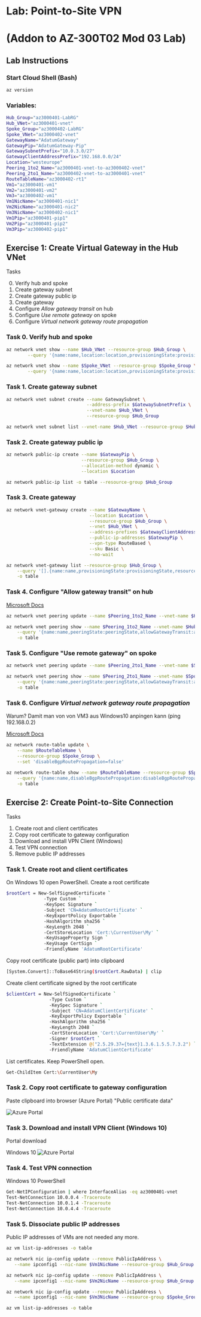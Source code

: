 # Lab: Point-to-Site VPN 
# (Addon to AZ-300T02 Mod 03 Lab)

## Lab Instructions

### Start Cloud Shell (Bash)

```bash
az version
```

### Variables:

```bash
Hub_Group="az3000401-LabRG"
Hub_VNet="az3000401-vnet"
Spoke_Group="az3000402-LabRG"
Spoke_VNet="az3000402-vnet"
GatewayName="AdatumGateway"
GatewayPip="AdatumGateway-Pip"
GatewaySubnetPrefix="10.0.3.0/27"
GatewayClientAddressPrefix="192.168.0.0/24"
Location="westeurope"
Peering_1to2_Name="az3000401-vnet-to-az3000402-vnet"
Peering_2to1_Name="az3000402-vnet-to-az3000401-vnet"
RouteTableName="az3000402-rt1"
Vm1="az3000401-vm1"
Vm2="az3000401-vm2"
Vm3="az3000402-vm1"
Vm1NicName="az3000401-nic1"
Vm2NicName="az3000401-nic2"
Vm3NicName="az3000402-nic1"
Vm1Pip="az3000401-pip1"
Vm2Pip="az3000401-pip2"
Vm3Pip="az3000402-pip1"
```

## Exercise 1: Create Virtual Gateway in the Hub VNet
Tasks

0. Verify hub and spoke
1. Create gateway subnet
2. Create gateway public ip
3. Create gateway
4. Configure *Allow gateway transit* on hub
5. Configure *Use remote gateway* on spoke
6. Configure *Virtual network gateway route propagation*


### Task 0. Verify hub and spoke
```bash
az network vnet show --name $Hub_VNet --resource-group $Hub_Group \
        --query '{name:name,location:location,provisioningState:provisioningState,addressSpace:addressSpace.addressPrefixes[0]}' -o table

az network vnet show --name $Spoke_VNet --resource-group $Spoke_Group \
        --query '{name:name,location:location,provisioningState:provisioningState,addressSpace:addressSpace.addressPrefixes[0]}' -o table
```

### Task 1. Create gateway subnet
```bash
az network vnet subnet create --name GatewaySubnet \
                              --address-prefix $GatewaySubnetPrefix \
                              --vnet-name $Hub_VNet \
                              --resource-group $Hub_Group

az network vnet subnet list --vnet-name $Hub_VNet --resource-group $Hub_Group -o table
```

### Task 2. Create gateway public ip
```bash
az network public-ip create --name $GatewayPip \
                            --resource-group $Hub_Group \
                            --allocation-method dynamic \
                            --location $Location

az network public-ip list -o table --resource-group $Hub_Group
```

### Task 3. Create gateway
```bash
az network vnet-gateway create --name $GatewayName \
                               --location $Location \
                               --resource-group $Hub_Group \
                               --vnet $Hub_VNet \
                               --address-prefixes $GatewayClientAddressPrefix \
                               --public-ip-addresses $GatewayPip \
                               --vpn-type RouteBased \
                               --sku Basic \
                               --no-wait

az network vnet-gateway list --resource-group $Hub_Group \
    --query '[].{name:name,provisioningState:provisioningState,resourceGroup:resourceGroup,location:location,vpnType:vpnType}' \
    -o table
```

### Task 4. Configure "Allow gateway transit" on hub
[Microsoft Docs](https://docs.microsoft.com/en-us/azure/vpn-gateway/vpn-gateway-peering-gateway-transit)
```bash
az network vnet peering update --name $Peering_1to2_Name --vnet-name $Hub_VNet --resource-group $Hub_Group --set allowGatewayTransit=true

az network vnet peering show --name $Peering_1to2_Name --vnet-name $Hub_VNet --resource-group $Hub_Group \
    --query '{name:name,peeringState:peeringState,allowGatewayTransit:allowGatewayTransit,useRemoteGateways:useRemoteGateways}' \
    -o table
```

### Task 5. Configure "Use remote gateway" on spoke
```bash
az network vnet peering update --name $Peering_2to1_Name --vnet-name $Spoke_VNet --resource-group $Spoke_Group --set useRemoteGateways=true

az network vnet peering show --name $Peering_2to1_Name --vnet-name $Spoke_VNet --resource-group $Spoke_Group \
    --query '{name:name,peeringState:peeringState,allowGatewayTransit:allowGatewayTransit,useRemoteGateways:useRemoteGateways}' \
    -o table
```


### Task 6. Configure *Virtual network gateway route propagation*
Warum? Damit man von von VM3 aus Windows10 anpingen kann (ping 192.168.0.2)

[Microsoft Docs](https://docs.microsoft.com/en-us/azure/virtual-network/virtual-networks-udr-overview#custom-routes)
```bash
az network route-table update \
    --name $RouteTableName \
    --resource-group $Spoke_Group \
    --set 'disableBgpRoutePropagation=false' 

az network route-table show --name $RouteTableName --resource-group $Spoke_Group \
    --query '{name:name,disableBgpRoutePropagation:disableBgpRoutePropagation}' \
    -o table
```


## Exercise 2: Create Point-to-Site Connection
Tasks

1. Create root and client certificates
2. Copy root certificate to gateway configuration
3. Download and install VPN Client (Windows)
4. Test VPN connection
5. Remove public IP addresses

### Task 1. Create root and client certificates
On Windows 10 open PowerShell. Create a root certificate
```bash
$rootCert = New-SelfSignedCertificate `
              -Type Custom `
              -KeySpec Signature `
              -Subject 'CN=AdatumRootCertificate' `
              -KeyExportPolicy Exportable `
              -HashAlgorithm sha256 `
              -KeyLength 2048 `
              -CertStoreLocation 'Cert:\CurrentUser\My' `
              -KeyUsageProperty Sign `
              -KeyUsage CertSign `
              -FriendlyName 'AdatumRootCertificate'
```

Copy root certificate (public part) into clipboard
```bash
[System.Convert]::ToBase64String($rootCert.RawData) | clip
```

Create client certificate signed by the root certificate
```bash
$clientCert = New-SelfSignedCertificate `
                -Type Custom `
                -KeySpec Signature `
                -Subject 'CN=AdatumClientCertificate' `
                -KeyExportPolicy Exportable `
                -HashAlgorithm sha256 `
                -KeyLength 2048 `
                -CertStoreLocation 'Cert:\CurrentUser\My' `
                -Signer $rootCert `
                -TextExtension @("2.5.29.37={text}1.3.6.1.5.5.7.3.2") `
                -FriendlyName 'AdatumClientCertificate'
```

List certificates. Keep PowerShell open.
```bash
Get-ChildItem Cert:\CurrentUser\My
```

### Task 2. Copy root certificate to gateway configuration
Paste clipboard into browser (Azure Portal) "Public certificate data"

![Azure Portal](img/RootCert-AzureGW.png)


### Task 3. Download and install VPN Client (Windows 10)
Portal download

Windows 10
![Azure Portal](img/VPN-Client.PNG)

### Task 4. Test VPN connection
Windows 10 PowerShell
```bash
Get-NetIPConfiguration | where InterfaceAlias -eq az3000401-vnet
Test-NetConnection 10.0.0.4 -Traceroute
Test-NetConnection 10.0.1.4 -Traceroute
Test-NetConnection 10.0.4.4 -Traceroute
```

### Task 5. Dissociate public IP addresses

Public IP addresses of VMs are not needed any more.
```bash
az vm list-ip-addresses -o table

az network nic ip-config update --remove PublicIpAddress \
   --name ipconfig1 --nic-name $Vm1NicName --resource-group $Hub_Group

az network nic ip-config update --remove PublicIpAddress \
   --name ipconfig1 --nic-name $Vm2NicName --resource-group $Hub_Group

az network nic ip-config update --remove PublicIpAddress \
   --name ipconfig1 --nic-name $Vm3NicName --resource-group $Spoke_Group

az vm list-ip-addresses -o table
```